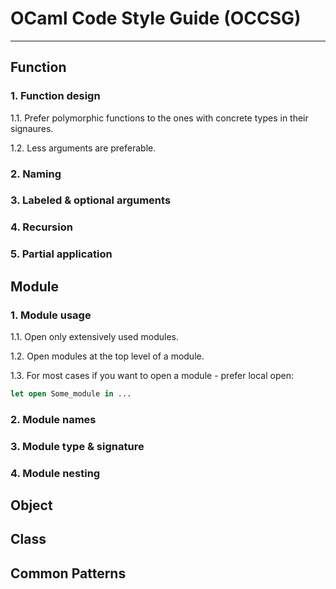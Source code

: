 # OCaml Code Style Guide (OCCSG)
---
## Function
### 1. Function design
1.1. Prefer polymorphic functions to the ones with concrete types in their signaures.

1.2. Less arguments are preferable.

### 2. Naming

### 3. Labeled & optional arguments

### 4. Recursion

### 5. Partial application


## Module

### 1. Module usage

1.1. Open only extensively used modules.

1.2. Open modules at the top level of a module.

1.3. For most cases if you want to open a module - prefer local open:

```ocaml
let open Some_module in ...
```

### 2. Module names
### 3. Module type & signature
### 4. Module nesting

## Object
## Class
## Common Patterns

